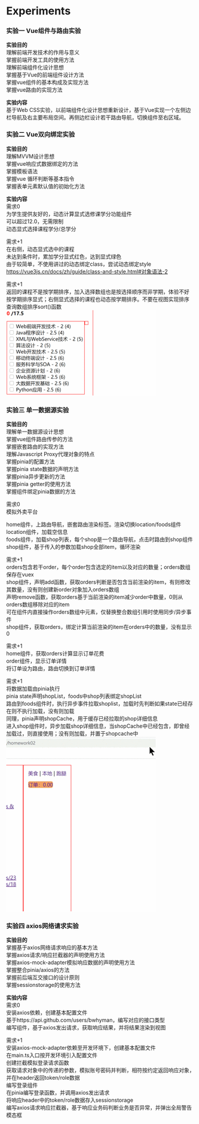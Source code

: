 # Experiments

### 实验一 Vue组件与路由实验

**实验目的**  
理解前端开发技术的作用与意义  
掌握前端开发工具的使用方法  
理解前端组件化设计思想  
掌握基于Vue的前端组件设计方法   
掌握vue组件的基本构成及实现方法  
掌握vue路由的实现方法  

**实验内容**  
基于Web CSS实验，以前端组件化设计思想重新设计，基于Vue实现一个左侧边栏导航及右主要布局空间。再侧边栏设计若干路由导航，切换组件至右区域。  

### 实验二 Vue双向绑定实验

**实验目的**  
理解MVVM设计思想  
掌握vue响应式数据绑定的方法  
掌握模板语法  
掌握vue 循环判断等基本指令  
掌握表单元素默认值的初始化方法  

**实验内容**  
需求0  
为学生提供友好的，动态计算显式选修课学分功能组件  
可以超过12.0，无需限制  
动态显式选择课程学分/总学分   

需求+1  
在右侧，动态显式选中的课程  
未达到条件时，累加学分显式红色，达到显式绿色  
由于较简单，不使用讲过的动态绑定class，尝试动态绑定style  
https://vue3js.cn/docs/zh/guide/class-and-style.html#对象语法-2  

需求+1  
返回的课程不是按学期排序，加入选择数组也是按选择顺序而非学期，体验不好  
按学期排序显式；右侧显式选择的课程也动态按学期排序。不要在视图实现排序  
查询数组排序sort()函数  
![Screenshot](./assets/point.gif)

### 实验三 单一数据源实验

**实验目的**  
理解单一数据源设计思想  
掌握vue组件路由传参的方法  
掌握嵌套路由的实现方法  
理解Javascript Proxy代理对象的特点  
掌握pinia的配置方法  
掌握pinia state数据的声明方法  
掌握pinia异步更新的方法  
掌握pinia getter的使用方法  
掌握组件绑定pinia数据的方法  

需求0  
模拟外卖平台  

home组件，上路由导航，嵌套路由渲染标签。渲染切换location/foods组件  
location组件，加载空信息  
foods组件，加载shop列表，每个shop是一个路由导航，点击时路由到shop组件  
shop组件，基于传入的参数加载shop全部item，循环渲染  

需求+1  
orders包含若干order，每个order包含选定的item以及对应的数量；orders数组保存在vuex  
shop组件，声明add函数，获取orders判断是否包含当前渲染的item，有则修改其数量，没有则创建新order对象加入orders数组  
声明remove函数，获取orders基于当前渲染的item减少order中数量，0则从orders数组移除对应的item  
可在组件内直接操作orders数组中元素，仅替换整合数组引用时使用同步/异步事件  
shop组件，获取orders，绑定计算当前渲染的item在orders中的数量，没有显示0   

需求+1   
home组件，获取orders计算显示订单花费  
order组件，显示订单详情  
将订单设为路由，路由切换到订单详情  

需求+1  
将数据加载由pinia执行  
pinia state声明shopList，foods中shop列表绑定shopList  
路由到foods组件时，执行异步事件拉取shoplist，加载时先判断如果state已经存在则不执行加载，没有则加载  
同理，pinia声明shopCache，用于缓存已经拉取的shop详细信息  
进入shop组件时，异步加载shop详细信息，当shopCache中已经包含，即曾经加载过，则直接使用；没有则加载，并置于shopcache中  
![Screenshot](./assets/homework02.gif)

### 实验四 axios网络请求实验

**实验目的**  
掌握基于axios网络请求响应的基本方法  
掌握axios请求/响应拦截器的声明使用方法  
掌握axios-mock-adapter模拟响应数据的声明使用方法  
掌握整合pinia/axios的方法  
掌握前后端互交接口的设计原则  
掌握sessionstorage的使用方法  

**实验内容**  
需求0  
安装axios依赖，创建基本配置文件  
基于https://api.github.com/users/bwhyman，编写对应的接口类型  
编写组件，基于axios发出请求，获取响应结果，并将结果渲染到视图    

需求+1  
安装axios-mock-adapter依赖至开发环境下，创建基本配置文件  
在main.ts入口按开发环境引入配置文件  
创建拦截模拟登录请求函数  
获取请求对象中的传递的参数，模拟账号密码并判断，相符按约定返回响应对象，并在header返回token/role数据  
编写登录组件  
在pinia编写登录函数，并调用axios发出请求  
将响应header中的token/role数据存入sessionstorage  
编写axios请求响应拦截器，基于响应业务码判断业务是否异常，并弹出全局警告模态框    
